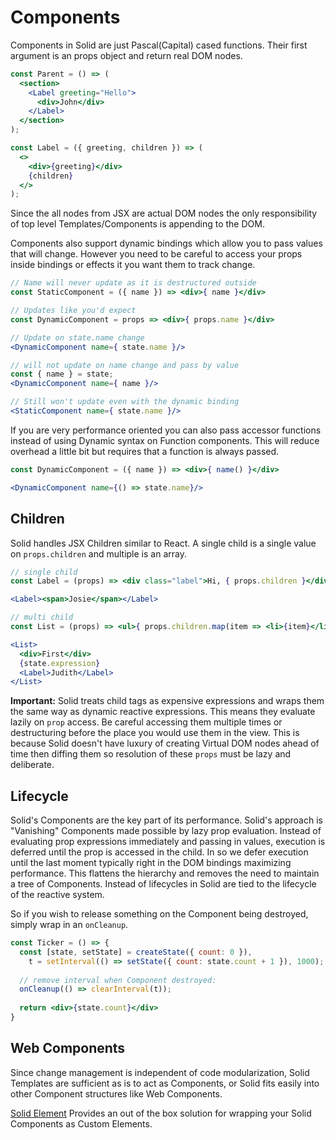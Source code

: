 # Components

Components in Solid are just Pascal(Capital) cased functions. Their first argument is an props object and return real DOM nodes.

```jsx
const Parent = () => (
  <section>
    <Label greeting="Hello">
      <div>John</div>
    </Label>
  </section>
);

const Label = ({ greeting, children }) => (
  <>
    <div>{greeting}</div>
    {children}
  </>
);
```

Since the all nodes from JSX are actual DOM nodes the only responsibility of top level Templates/Components is appending to the DOM.

Components also support dynamic bindings which allow you to pass values that will change. However you need to be careful to access your props inside bindings or effects it you want them to track change.

```jsx
// Name will never update as it is destructured outside
const StaticComponent = ({ name }) => <div>{ name }</div>

// Updates like you'd expect
const DynamicComponent = props => <div>{ props.name }</div>

// Update on state.name change
<DynamicComponent name={ state.name }/>

// will not update on name change and pass by value
const { name } = state;
<DynamicComponent name={ name }/>

// Still won't update even with the dynamic binding
<StaticComponent name={ state.name }/>
```

If you are very performance oriented you can also pass accessor functions instead of using Dynamic syntax on Function components. This will reduce overhead a little bit but requires that a function is always passed.

```jsx
const DynamicComponent = ({ name }) => <div>{ name() }</div>

<DynamicComponent name={() => state.name}/>
```

## Children

Solid handles JSX Children similar to React. A single child is a single value on `props.children` and multiple is an array. 

```jsx
// single child
const Label = (props) => <div class="label">Hi, { props.children }</div>

<Label><span>Josie</span></Label>

// multi child
const List = (props) => <ul>{ props.children.map(item => <li>{item}</li>) }</ul>;

<List>
  <div>First</div>
  {state.expression}
  <Label>Judith</Label>
</List>
```

**Important:** Solid treats child tags as expensive expressions and wraps them the same way as dynamic reactive expressions. This means they evaluate lazily on `prop` access. Be careful accessing them multiple times or destructuring before the place you would use them in the view. This is because Solid doesn't have luxury of creating Virtual DOM nodes ahead of time then diffing them so resolution of these `props` must be lazy and deliberate.

## Lifecycle

Solid's Components are the key part of its performance. Solid's approach is "Vanishing" Components made possible by lazy prop evaluation. Instead of evaluating prop expressions immediately and passing in values, execution is deferred until the prop is accessed in the child. In so we defer execution until the last moment typically right in the DOM bindings maximizing performance. This flattens the hierarchy and removes the need to maintain a tree of Components. Instead of lifecycles in Solid are tied to the lifecycle of the reactive system.

So if you wish to release something on the Component being destroyed, simply wrap in an `onCleanup`.

```jsx
const Ticker = () => {
  const [state, setState] = createState({ count: 0 }),
    t = setInterval(() => setState({ count: state.count + 1 }), 1000);
    
  // remove interval when Component destroyed:
  onCleanup(() => clearInterval(t));
  
  return <div>{state.count}</div>
}
```

## Web Components

Since change management is independent of code modularization, Solid Templates are sufficient as is to act as Components, or Solid fits easily into other Component structures like Web Components.

[Solid Element](https://github.com/ryansolid/solid/tree/master/packages/solid-element) Provides an out of the box solution for wrapping your Solid Components as Custom Elements.
